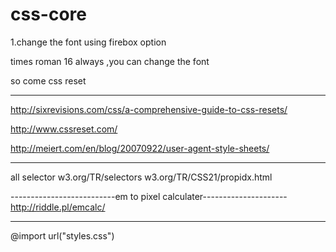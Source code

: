 css-core
========
1.change the font using firebox option

times roman 16 always ,you can change the font

so come css reset

------------------------------------------------------------

http://sixrevisions.com/css/a-comprehensive-guide-to-css-resets/

http://www.cssreset.com/

http://meiert.com/en/blog/20070922/user-agent-style-sheets/



----------------------------------------------------------------------------------

all selector
w3.org/TR/selectors
w3.org/TR/CSS21/propidx.html


--------------------------em to pixel calculater---------------------
http://riddle.pl/emcalc/

-------------------------------------------------
<link href="styles.css" type="text/css" rel="stylesheet">
@import url("styles.css")
